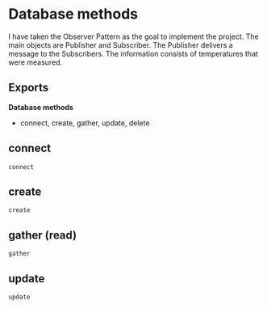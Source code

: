 # Database methods
I have taken the Observer Pattern as the goal to implement the project. The main objects are Publisher and Subscriber. The Publisher delivers a message to the Subscribers. The information consists of temperatures that were measured.

## Exports
**Database methods**
- connect, create, gather, update, delete

## connect
```@docs
connect
```

## create
```@docs
create
```

## gather (read)
```@docs
gather
```

## update
```@docs
update
```
